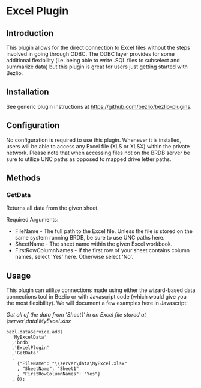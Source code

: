# Excel Plugin

## Introduction
This plugin allows for the direct connection to Excel files without the steps involved in going through ODBC.  The ODBC layer provides for some additional flexibility (i.e. being able to write .SQL files to subselect and summarize data) but this plugin is great for users just getting started with Bezlio.

## Installation
See generic plugin instructions at https://github.com/bezlio/bezlio-plugins.

## Configuration
No configuration is required to use this plugin.  Whenever it is installed, users will be able to access any Excel file (XLS or XLSX) within the private network.  Please note that when accessing files not on the BRDB server be sure to utilize UNC paths as opposed to mapped drive letter paths.

## Methods
### GetData
Returns all data from the given sheet.

Required Arguments:
* FileName - The full path to the Excel file.  Unless the file is stored on the same system running BRDB, be sure to use UNC paths here.
* SheetName - The sheet name within the given Excel workbook.
* FirstRowColumnNames - If the first row of your sheet contains column names, select 'Yes' here.  Otherwise select 'No'.

## Usage
This plugin can utilize connections made using either the wizard-based data connections tool in Bezlio or with Javascript code (which would give you the most flexibility).  We will document a few examples here in Javascript:

*Get all of the data from 'Sheet1' in an Excel file stored at \\server\data\MyExcel.xlsx*
``` 
bezl.dataService.add(
  'MyExcelData'
  ,'brdb'
  ,'ExcelPlugin'
  ,'GetData'
  , 
    {"FileName": "\\server\data\MyExcel.xlsx"
    , "SheetName": "Sheet1"
    , "FirstRowColumnNames": "Yes"}
  , 0);
```